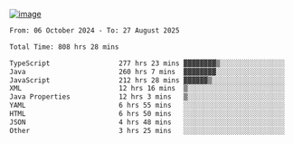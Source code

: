 
[![image](https://github.com/user-attachments/assets/3e37fcfd-5657-4b9d-95f6-80b564699e3f)](https://ayushmaurya.vercel.app)

<!--START_SECTION:waka-->

```txt
From: 06 October 2024 - To: 27 August 2025

Total Time: 808 hrs 28 mins

TypeScript                 277 hrs 23 mins ▓▓▓▓▓▓▓▓▒░░░░░░░░░░░░░░░░   34.17 %
Java                       260 hrs 7 mins  ▓▓▓▓▓▓▓▓░░░░░░░░░░░░░░░░░   32.04 %
JavaScript                 212 hrs 28 mins ▓▓▓▓▓▓▒░░░░░░░░░░░░░░░░░░   26.17 %
XML                        12 hrs 16 mins  ▒░░░░░░░░░░░░░░░░░░░░░░░░   01.51 %
Java Properties            12 hrs 3 mins   ▒░░░░░░░░░░░░░░░░░░░░░░░░   01.48 %
YAML                       6 hrs 55 mins   ░░░░░░░░░░░░░░░░░░░░░░░░░   00.85 %
HTML                       6 hrs 50 mins   ░░░░░░░░░░░░░░░░░░░░░░░░░   00.84 %
JSON                       4 hrs 48 mins   ░░░░░░░░░░░░░░░░░░░░░░░░░   00.59 %
Other                      3 hrs 25 mins   ░░░░░░░░░░░░░░░░░░░░░░░░░   00.42 %
```

<!--END_SECTION:waka-->

<!--
**the-t3ch-wizard/the-t3ch-wizard** is a ✨ _special_ ✨ repository because its `README.md` (this file) appears on your GitHub profile.

Here are some ideas to get you started:

- 🔭 I’m currently working on ...
- 🌱 I’m currently learning ...
- 👯 I’m looking to collaborate on ...
- 🤔 I’m looking for help with ...
- 💬 Ask me about ...
- 📫 How to reach me: ...
- 😄 Pronouns: ...
- ⚡ Fun fact: ...
-->
